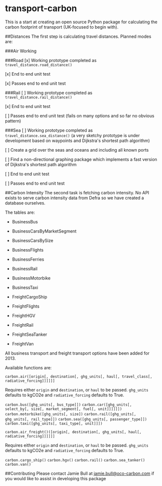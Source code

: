 transport-carbon
================

This is a start at creating an open source Python package for calculating the carbon footprint of transport (UK-focused to begin with).

##Distances
The first step is calculating travel distances. Planned modes are:

###Air
Working

###Road
[x] Working prototype completed as `travel_distance.road_distance()`

[x] End to end unit test

[x] Passes end to end unit test

###Rail
[ ] Working prototype completed as `travel_distance.rail_distance()`

[x] End to end unit test

[ ] Passes end to end unit test (fails on many options and so far no obvious pattern)

###Sea
[ ] Working prototype completed as `travel_distance.sea_distance()` (a very sketchy prototype is under development based on waypoints and Dijkstra's shortest path algorithm)

[ ] Create a grid over the seas and oceans and including all known ports

[ ] Find a non-directional graphing package which implements a fast version of Dijkstra's shortest path algorithm

[ ] End to end unit test

[ ] Passes end to end unit test

##Carbon Intensity
The second task is fetching carbon intensity. No API exists to serve carbon intensity data from Defra so we have created a database ourselves.

The tables are:

- BusinessBus

- BusinessCarsByMarketSegment

- BusinessCarsBySize

- BusinessFlights

- BusinessFerries

- BusinessRail

- BusinessMotorbike

- BusinessTaxi

- FreightCargoShip

- FreightFlights

- FreightHGV

- FreightRail

- FreightSeaTanker

- FreightVan

All business transport and freight transport options have been added for 2013.

Available functions are:

`carbon.air([origin[, destination[, ghg_units[, haul[, travel_class[, radiative_forcing]]]]]]`

Requires either `origin` and `destination`, or `haul` to be passed. `ghg_units` defaults to kgCO2e and `radiative_forcing` defaults to True.

`carbon.bus([ghg_units[, bus_type]])`
`carbon.car([ghg_units[, select_by[, size[, market_segment[, fuel[, unit]]]]]])`
`carbon.motorbike([ghg_units[, size])`
`carbon.rail([ghg_units[, ghg_units[, rail_type]])`
`carbon.sea([ghg_units[, passenger_type]])`
`carbon.taxi([ghg_units[, taxi_type[, unit]]])`

`carbon.air_freight()([origin[, destination[, ghg_units[, haul[, radiative_forcing]]]]]]`

Requires either `origin` and `destination`, or `haul` to be passed. `ghg_units` defaults to kgCO2e and `radiative_forcing` defaults to True.

`carbon.cargo_ship()`
`carbon.hgv()`
`carbon.rail()`
`carbon.sea_tanker()`
`carbon.van()`


##Contributing
Please contact Jamie Bull at jamie.bull@oco-carbon.com if you would like to assist in developing this package